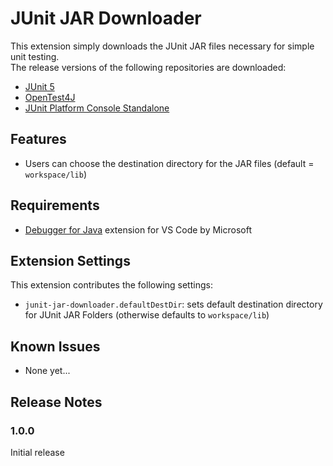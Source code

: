 # JUnit JAR Downloader
This extension simply downloads the JUnit JAR files necessary for simple unit testing.<br/>
The release versions of the following repositories are downloaded:
- [JUnit 5]("https://repo1.maven.org/maven2/org/junit/jupiter/junit-jupiter-api/")
- [OpenTest4J]("https://repo1.maven.org/maven2/org/opentest4j/opentest4j/")
- [JUnit Platform Console Standalone]("https://repo1.maven.org/maven2/org/junit/platform/junit-platform-console-standalone/")

## Features
- Users can choose the destination directory for the JAR files (default = `workspace/lib`)

## Requirements
- [Debugger for Java](https://marketplace.visualstudio.com/items?itemName=vscjava.vscode-java-debug) extension for VS Code by Microsoft

## Extension Settings

This extension contributes the following settings:
- `junit-jar-downloader.defaultDestDir`: sets default destination directory for JUnit JAR Folders (otherwise defaults to `workspace/lib`)

## Known Issues
- None yet...

## Release Notes

### 1.0.0

Initial release
